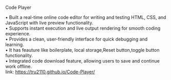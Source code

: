 Code Player

• Built a real-time online code editor for writing and testing HTML, CSS, and JavaScript with live preview functionality. <br>
• Supports instant execution and live output rendering for smooth coding experience.<br>
• Provides a clean, user-friendly interface for quick debugging and learning.<br>
• It has feauture like boilerplate, local storage,Reset button,toggle button functionality.<br>
• Integrated code download feature, allowing users to save and continue work offline.<br>
link: https://tru2110.github.io/Code-Player/
